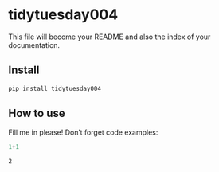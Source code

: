# tidytuesday004

<!-- WARNING: THIS FILE WAS AUTOGENERATED! DO NOT EDIT! -->

This file will become your README and also the index of your
documentation.

## Install

``` sh
pip install tidytuesday004
```

## How to use

Fill me in please! Don’t forget code examples:

``` python
1+1
```

    2
